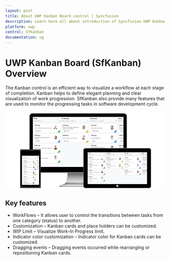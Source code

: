 ```yaml
---
layout: post
title: About UWP Kanban Board control | Syncfusion
description: Learn here all about introduction of Syncfusion UWP Kanban Board (SfKanban) control, its elements and more.
platform: uwp
control: SfKanban
documentation: ug
---
```


# UWP Kanban Board (SfKanban) Overview

The Kanban control is an efficient way to visualize a workflow at each stage of completion. Kanban helps to define elegant planning and clear visualization of work progression. SfKanban also provide many features that are used to monitor the progressing tasks in software development cycle. 

![Overview of SfKanban in UWP](SfKanban_images/SfKanban_img1.png)


## Key features

* WorkFlows – It allows user to control the transitions between tasks from one category (status) to another.
* Customization – Kanban cards and place holders can be customized. 
* WIP Limit – Visualize Work-In Progress limit.
* Indicator color customization – Indicator color for Kanban cards can be customized.
* Dragging events – Dragging events occurred while rearranging or repositioning Kanban cards.